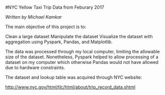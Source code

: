 #NYC Yellow Taxi Trip Data from Feburary 2017 

_Written by Michael Kamkar_

The main objective of this project is to:

Clean a large dataset
Manipulate the dataset
Visualize the dataset with aggregation
using Pyspark, Pandas, and Matplotlib.

The data was processed through my local computer, limiting the allowable size of the dataset. Nonetheless, Pyspark helped to allow processing of a dataset on my computer which otherwise Pandas would not have allowed due to hardware constraints.

The dataset and lookup table was acquired through NYC website:

http://www.nyc.gov/html/tlc/html/about/trip_record_data.shtml
